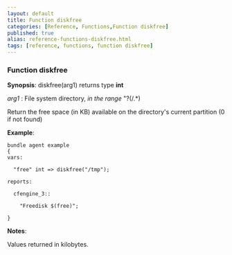 ```yaml
---
layout: default
title: Function diskfree
categories: [Reference, Functions,Function diskfree]
published: true
alias: reference-functions-diskfree.html
tags: [reference, functions, function diskfree]
---
```


### Function diskfree

**Synopsis**: diskfree(arg1) returns type **int**

  
 *arg1* : File system directory, *in the range* "?(/.\*)   

Return the free space (in KB) available on the directory's current
partition (0 if not found)

**Example**:  
   

```cf3
bundle agent example
{     
vars:

  "free" int => diskfree("/tmp"); 

reports:

  cfengine_3::

    "Freedisk $(free)";

}
```

**Notes**:  
   

Values returned in kilobytes.
